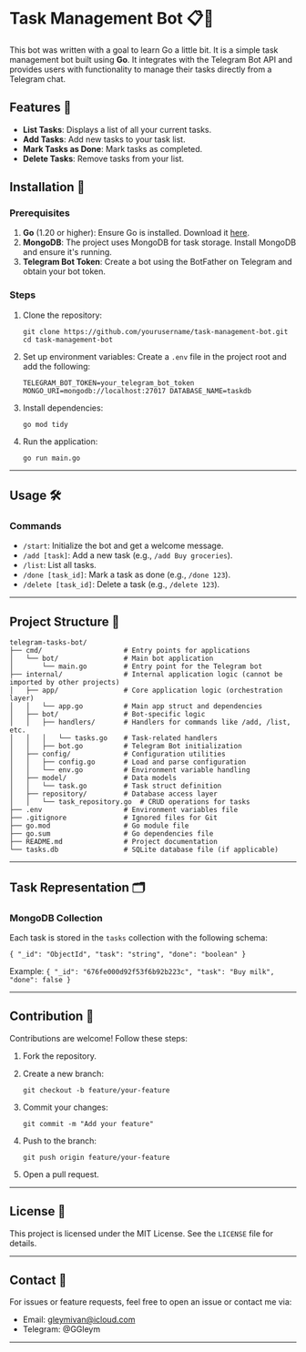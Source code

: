 # Task Management Bot 📋🤖

This bot was written with a goal to learn Go a little bit. It is a simple task management bot built using **Go**. It integrates with the Telegram Bot API and provides users with functionality to manage their tasks directly from a Telegram chat.

## Features 🎯

-   **List Tasks**: Displays a list of all your current tasks.
-   **Add Tasks**: Add new tasks to your task list.
-   **Mark Tasks as Done**: Mark tasks as completed.
-   **Delete Tasks**: Remove tasks from your list.

## Installation 🚀

### Prerequisites

1.  **Go** (1.20 or higher): Ensure Go is installed. Download it [here](https://golang.org/dl/).
2.  **MongoDB**: The project uses MongoDB for task storage. Install MongoDB and ensure it's running.
3.  **Telegram Bot Token**: Create a bot using the BotFather on Telegram and obtain your bot token.

### Steps

1.  Clone the repository:
    
    `git clone https://github.com/yourusername/task-management-bot.git
    cd task-management-bot` 
    
2.  Set up environment variables: Create a `.env` file in the project root and add the following:
    
    `TELEGRAM_BOT_TOKEN=your_telegram_bot_token
    MONGO_URI=mongodb://localhost:27017
    DATABASE_NAME=taskdb` 
    
3.  Install dependencies:
    
    `go mod tidy` 
    
4.  Run the application:
    
    `go run main.go` 
    

----------

## Usage 🛠️

### Commands

-   `/start`: Initialize the bot and get a welcome message.
-   `/add [task]`: Add a new task (e.g., `/add Buy groceries`).
-   `/list`: List all tasks.
-   `/done [task_id]`: Mark a task as done (e.g., `/done 123`).
-   `/delete [task_id]`: Delete a task (e.g., `/delete 123`).

----------

## Project Structure 📂

```
telegram-tasks-bot/
├── cmd/                    # Entry points for applications
│   └── bot/                # Main bot application
│       └── main.go         # Entry point for the Telegram bot
├── internal/               # Internal application logic (cannot be imported by other projects)
│   ├── app/                # Core application logic (orchestration layer)
│   │   └── app.go          # Main app struct and dependencies
│   ├── bot/                # Bot-specific logic
│   │   ├── handlers/       # Handlers for commands like /add, /list, etc.
│   │   │   └── tasks.go    # Task-related handlers
│   │   ├── bot.go          # Telegram Bot initialization
│   ├── config/             # Configuration utilities
│   │   ├── config.go       # Load and parse configuration
│   │   └── env.go          # Environment variable handling
│   ├── model/              # Data models
│   │   └── task.go         # Task struct definition
│   ├── repository/         # Database access layer
│   │   └── task_repository.go  # CRUD operations for tasks
├── .env                    # Environment variables file
├── .gitignore              # Ignored files for Git
├── go.mod                  # Go module file
├── go.sum                  # Go dependencies file
├── README.md               # Project documentation
└── tasks.db                # SQLite database file (if applicable)
```


----------

## Task Representation 🗂️

### MongoDB Collection

Each task is stored in the `tasks` collection with the following schema:

`{
  "_id": "ObjectId",
  "task": "string",
  "done": "boolean"
}` 

Example:
`{
  "_id": "676fe000d92f53f6b92b223c",
  "task": "Buy milk",
  "done": false
}` 

----------

## Contribution 🤝

Contributions are welcome! Follow these steps:

1.  Fork the repository.
2.  Create a new branch:
    
    `git checkout -b feature/your-feature` 
    
3.  Commit your changes:
    
    `git commit -m "Add your feature"` 
    
4.  Push to the branch:
    
    ```git push origin feature/your-feature```
    
5.  Open a pull request.

----------

## License 📜

This project is licensed under the MIT License. See the `LICENSE` file for details.

----------

## Contact 📧

For issues or feature requests, feel free to open an issue or contact me via:

-   Email: gleymivan@icloud.com
-   Telegram: @GGleym

----------
